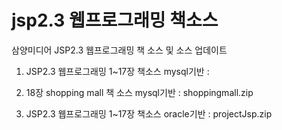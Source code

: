 # jsp2.3 웹프로그래밍 책소스
삼양미디어 JSP2.3 웹프로그래밍 책 소스 및 소스 업데이트

1. JSP2.3 웹프로그래밍 1~17장 책소스 mysql기반 : 
   
2. 18장 shopping mall 책 소스 mysql기반 : shoppingmall.zip

3. JSP2.3 웹프로그래밍 1~17장 책소스 oracle기반 : projectJsp.zip
